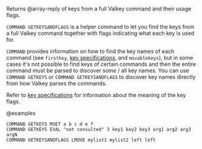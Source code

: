 Returns @array-reply of keys from a full Valkey command and their usage flags.

`COMMAND GETKEYSANDFLAGS` is a helper command to let you find the keys from a full Valkey command together with flags indicating what each key is used for.

`COMMAND` provides information on how to find the key names of each command (see `firstkey`, [key specifications](../topics/key-specs.md#logical-operation-flags), and `movablekeys`),
but in some cases it's not possible to find keys of certain commands and then the entire command must be parsed to discover some / all key names.
You can use `COMMAND GETKEYS` or `COMMAND GETKEYSANDFLAGS` to discover key names directly from how Valkey parses the commands.

Refer to [key specifications](../topics/key-specs.md#logical-operation-flags) for information about the meaning of the key flags.

@examples

```cli
COMMAND GETKEYS MSET a b c d e f
COMMAND GETKEYS EVAL "not consulted" 3 key1 key2 key3 arg1 arg2 arg3 argN
COMMAND GETKEYSANDFLAGS LMOVE mylist1 mylist2 left left
```
